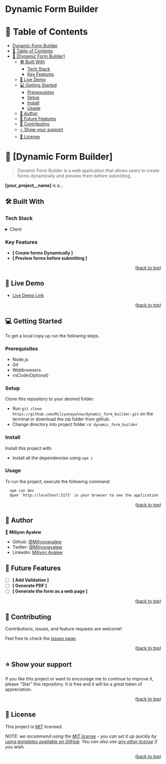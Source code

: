 # Dynamic Form Builder

<a name="readme-top"></a>

<div align="center">

</div>

<!-- TABLE OF CONTENTS -->

# 📗 Table of Contents

- [Dynamic Form Builder](#dynamic-form-builder)
- [📗 Table of Contents](#-table-of-contents)
- [📖 \[Dynamic Form Builder\] ](#-dynamic-form-builder-)
  - [🛠 Built With ](#-built-with-)
    - [Tech Stack ](#tech-stack-)
    - [Key Features ](#key-features-)
  - [🚀 Live Demo ](#-live-demo-)
  - [💻 Getting Started ](#-getting-started-)
    - [Prerequisites](#prerequisites)
    - [Setup](#setup)
    - [Install](#install)
    - [Usage](#usage)
  - [👥 Author ](#-author-)
  - [🔭 Future Features ](#-future-features-)
  - [🤝 Contributing ](#-contributing-)
  - [⭐️ Show your support ](#️-show-your-support-)
  - [📝 License ](#-license-)

<!-- PROJECT DESCRIPTION -->

# 📖 [Dynamic Form Builder] <a name="about-project"></a>

> Dynamic Form Builder is a web application that allows users to create forms dynamically and preview them before submitting.

**[your_project__name]** is a...

## 🛠 Built With <a name="built-with"></a>

### Tech Stack <a name="tech-stack"></a>

<details>
  <summary>Client</summary>
  <ul>
    <li><a href="https://reactjs.org/">Vite React</a></li>
  </ul>
   <ul>
    <li><a href="https://www.typescriptlang.org/">Typescript</a></li>
  </ul>
   <ul>
    <li><a href="https://ant.design/">Ant Design</a></li>
  </ul>
   <ul>
    <li><a href="https://eslint.org/">Eslint</a></li>
  </ul>
  
</details>


<!-- Features -->

### Key Features <a name="key-features"></a>

- **[ Create forms Dynamically ]**
- **[ Preview forms before submitting ]**

<p align="right">(<a href="#readme-top">back to top</a>)</p>

<!-- LIVE DEMO -->

## 🚀 Live Demo <a name="live-demo"></a>

- [Live Demo Link](https://yourdeployedapplicationlink.com)

<p align="right">(<a href="#readme-top">back to top</a>)</p>

<!-- GETTING STARTED -->

## 💻 Getting Started <a name="getting-started"></a>

To get a local copy up run the following steps.

### Prerequisites

- Node.js
- Git
- Webbrowsers
- vsCode(Optional)


### Setup

Clone this repository to your desired folder:

 - Run `git clone https://github.com/Miliyonayalew/dynamic_form_builder.git` on the terminal or download the zip folder from github.
 - Change directory into project folder `cd dynamic_form_builder`
 
### Install

Install this project with:

  - Install all the dependencies using `npm i`
 

### Usage

To run the project, execute the following command:

```sh
  npm run dev
  Open `http://localhost:5173` in your browser to see the application
```

<p align="right">(<a href="#readme-top">back to top</a>)</p>

<!-- AUTHORS -->

## 👥 Author <a name="authors"></a>

👤 **Miliyon Ayalew**
   - Github: [@Miliyonayalew](https://github.com/Miliyonayalew)
   - Twitter: [@Miliyonayalew](https://twitter.com/Miliyonayalew)
   - Linkedin: [Miliyon Ayalew](https://www.linkedin.com/in/miliyon-ayalew/)
  
<!-- FUTURE FEATURES -->

## 🔭 Future Features <a name="future-features"></a>

- [ ] **[ Add Validation ]**
- [ ] **[ Generate PDF ]**
- [ ] **[ Generate the form as a web page ]**

<p align="right">(<a href="#readme-top">back to top</a>)</p>

<!-- CONTRIBUTING -->

## 🤝 Contributing <a name="contributing"></a>

Contributions, issues, and feature requests are welcome!

Feel free to check the [issues page]([../../issues/](https://github.com/Miliyonayalew/dynamic_form_builder/issues)).

<p align="right">(<a href="#readme-top">back to top</a>)</p>

<!-- SUPPORT -->

## ⭐️ Show your support <a name="support"></a>

If you like this project or want to encourage me to continue to improve it, please "Star" this repository. It is free and it will be a great token of appreciation.

<p align="right">(<a href="#readme-top">back to top</a>)</p>

<!-- LICENSE -->

## 📝 License <a name="license"></a>

This project is [MIT](./LICENSE) licensed.

_NOTE: we recommend using the [MIT license](https://choosealicense.com/licenses/mit/) - you can set it up quickly by [using templates available on GitHub](https://docs.github.com/en/communities/setting-up-your-project-for-healthy-contributions/adding-a-license-to-a-repository). You can also use [any other license](https://choosealicense.com/licenses/) if you wish._

<p align="right">(<a href="#readme-top">back to top</a>)</p>